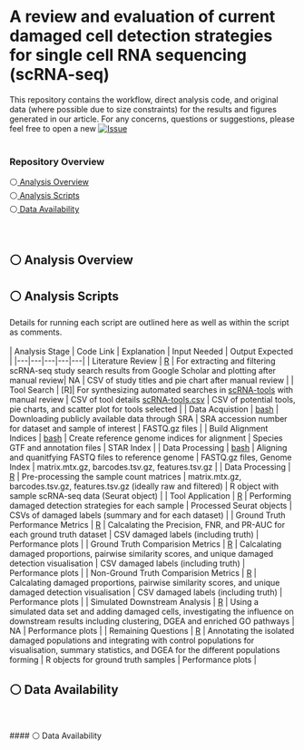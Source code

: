 # A review and evaluation of current damaged cell detection strategies for single cell RNA sequencing (scRNA-seq)

This repository contains the workflow, direct analysis code, and original data (where possible due to size constraints) for the results and figures generated in our article. For any concerns, questions or suggestions, please feel free to open a new  [![Issue](https://img.shields.io/badge/Issues-blue?style=flat&logo=github)](https://github.com/AlicenJoyHenning/DamageToolReviewArticle/issues)
<br>
<br>


### Repository Overview
⚪[  Analysis Overview](#-analysis-overview) <br> 
⚪[  Analysis Scripts](#-analysis-scripts) <br>
⚪[  Data Availability](#-data-availability)   

<br>


## ⚪ Analysis Overview

## ⚪ Analysis Scripts
Details for running each script are outlined here as well as within the script as comments.
<br>
<br>
| Analysis Stage | Code Link | Explanation | Input Needed | Output Expected |
|---|---|---|---|---|
| Literature Review | [R](https://github.com/AlicenJoyHenning/bioinformatics/blob/main/R/paper_cellQC.rmd) | For extracting and filtering scRNA-seq study search results from Google Scholar and plotting after manual review| NA | CSV of study titles and pie chart after manual review |
| Tool Search | [R]| For synthesizing automated searches in [scRNA-tools](https://www.scrna-tools.org/) with manual review | CSV of tool details [scRNA-tools.csv]() | CSV of potential tools, pie charts, and scatter plot for tools selected |
| Data Acquistion | [bash](SRA) | Downloading publicly available data through SRA | SRA accession number for dataset and sample of interest | FASTQ.gz files | 
| Build Alignment Indices | [bash](STAR) | Create reference genome indices for alignment | Species GTF and annotation files | STAR Index | 
| Data Processing | [bash](STARsolo) | Aligning and quanitfying FASTQ files to reference genome | FASTQ.gz files, Genome Index | matrix.mtx.gz, barcodes.tsv.gz, features.tsv.gz | 
| Data Processing | [R](Seurat) | Pre-processing the sample count matrices | matrix.mtx.gz, barcodes.tsv.gz, features.tsv.gz (ideally raw and filtered) | R object with sample scRNA-seq data (Seurat object) | 
| Tool Application | [R](Seurat) | Performing damaged detection strategies for each sample | Processed Seurat objects | CSVs of damaged labels (summary and for each dataset) | 
| Ground Truth Performance Metrics | [R](Seurat) | Calcalating the Precision, FNR, and PR-AUC for each ground truth dataset | CSV damaged labels (including truth) | Performance plots | 
| Ground Truth Comparision Metrics | [R](Seurat) | Calcalating damaged proportions, pairwise similarity scores, and unique damaged detection visualisation | CSV damaged labels (including truth) | Performance plots | 
| Non-Ground Truth Comparision Metrics | [R](Seurat) | Calcalating damaged proportions, pairwise similarity scores, and unique damaged detection visualisation | CSV damaged labels (including truth) | Performance plots | 
| Simulated Downstream Analysis | [R](Seurat) | Using a simulated data set and adding damaged cells, investigating the influence on downstream results including clustering, DGEA and enriched GO pathways | NA | Performance plots | 
| Remaining Questions | [R](Seurat) | Annotating the isolated damaged populations and integrating with control populations for visualisation, summary statistics, and DGEA for the different populations forming | R objects for ground truth samples | Performance plots | 

## ⚪ Data Availability   

<br>
<br>
#### ⚪ Data Availability




